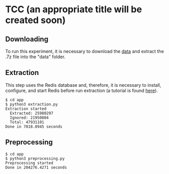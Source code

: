 # TCC (an appropriate title will be created soon)

## Downloading

To run this experiment, it is necessary to download the [data](https://archive.org/download/stackexchange/stackoverflow.com-Posts.7z) and extract the .7z file into the "data" folder. 

## Extraction

This step uses the Redis database and, therefore, it is necessary to install, configure, and start Redis before run extraction (a tutorial is found [here](https://redis.io/topics/quickstart)).

```
$ cd app
$ python3 extraction.py
Extraction started
  Extracted: 25980297
  Ignored: 21950804
  Total: 47931101
Done in 7818.8945 seconds
```

## Preprocessing
```
$ cd app
$ python3 preprocessing.py
Preprocessing started
Done in 204276.4271 seconds
```